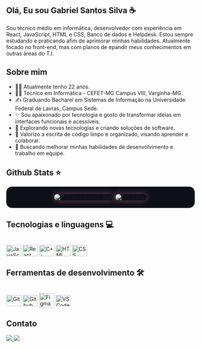 ## Olá, Eu sou Gabriel Santos Silva ☕
Sou técnico médio em informática, desenvolvedor com experiência em React, JavaScript, HTML e CSS, Banco de dados e Helpdesk. Estou sempre estudando e praticando afim de aprimorar minhas habilidades. Atualmente focado no front-end, mas com planos de epandir meus conhecimentos em outras áreas do T.I. 

## Sobre mim
- 👨🏾 Atualmente tenho 22 anos.
- 👩‍🎓 Técnico em Informática - CEFET-MG Campus VIII, Varginha-MG.
- ✍ Graduando Bacharel em Sistemas de Informação na Universidade Federal de Lavras, Campus Sede.
- ✨ Sou apaixonado por tecnologia e gosto de transformar ideias em interfaces funcionais e acessíveis.
- 🚀 Explorando novas tecnologias e criando soluções de software.
- 📜 Valorizo a escrita de código limpo e organizado, visando aprender e colaborar.
- 🌱 Buscando melhorar minhas habilidades de desenvolvimento e trabalho em equipe.

## Github Stats ⭐
<div align="center" style="background-color:#0d1117; padding:20px; border-radius:15px;">
  <img src="https://github-readme-stats.vercel.app/api?username=gabrielsan&show_icons=true&theme=radical&hide_border=true&border_radius=15" alt="Gabriel's GitHub stats" style="border-radius:15px; box-shadow: 0 0 15px rgba(255, 105, 180, 0.5);">
  <img src="https://github-readme-stats.vercel.app/api/top-langs/?username=gabrielsan&layout=compact&theme=radical&hide_border=true&border_radius=15" alt="Top Langs" style="border-radius:15px; box-shadow: 0 0 15px rgba(255, 105, 180, 0.5);">
</div>

## Tecnologias e linguagens 💻
<div style="display: inline_block"><br>
<img align="center" alt="JavaScript" height="30" width="40" src="https://cdn.jsdelivr.net/gh/devicons/devicon@latest/icons/javascript/javascript-original.svg">
<img align="center" alt="React" height="30" width="40" src="https://cdn.jsdelivr.net/gh/devicons/devicon@latest/icons/react/react-original.svg" />
<img align="center" alt="C++" height="30" width="40" src="https://cdn.jsdelivr.net/gh/devicons/devicon@latest/icons/cplusplus/cplusplus-original.svg" />
<img align="center" alt="HTML" height="30" width="40" src="https://cdn.jsdelivr.net/gh/devicons/devicon@latest/icons/html5/html5-original.svg" />
<img align="center" alt="CSS" height="30" width="40" src="https://cdn.jsdelivr.net/gh/devicons/devicon@latest/icons/css3/css3-original.svg" />
</div>

## Ferramentas de desenvolvimento 🛠
<div style="display: inline_block"><br>
<img align="center" alt="Git" height="30" width="40" src="https://cdn.jsdelivr.net/gh/devicons/devicon@latest/icons/git/git-original.svg" />       
<img align="center" alt="Github" height="30" width="40" src="https://cdn.jsdelivr.net/gh/devicons/devicon@latest/icons/github/github-original.svg" />
<img align="center" alt="Figma height="30" width="40" src="https://cdn.jsdelivr.net/gh/devicons/devicon@latest/icons/figma/figma-original.svg" />
<img align="center" alt="VSCode" height="30" width="40" src="https://cdn.jsdelivr.net/gh/devicons/devicon@latest/icons/vscode/vscode-original.svg" />
</div>

## Contato
<a href = "mailto:gs4721158@gmail.com">
  <img src="https://img.shields.io/badge/-Gmail-%23333?style=for-the-badge&logo=gmail&logoColor=white" target="_blank">
</a>
<a href="https://www.instagram.com/gabrielsantos._s" title="Abrir Instagram">
  <img src="https://img.shields.io/badge/Instagram-E4405F?style=for-the-badge&logo=instagram&logoColor=white"/>
</a>




